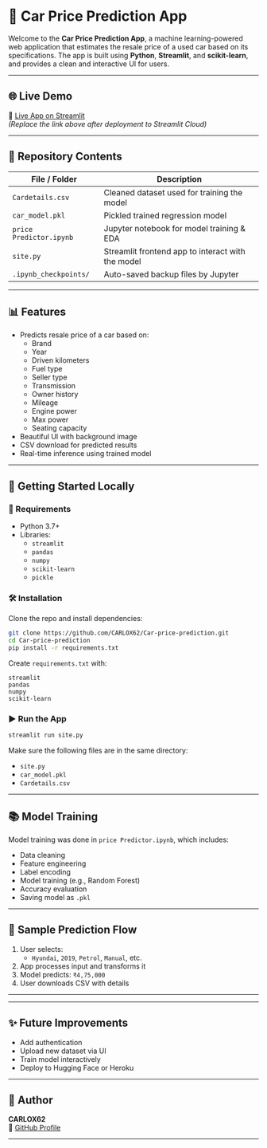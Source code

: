 # 🚗 Car Price Prediction App

Welcome to the **Car Price Prediction App**, a machine learning-powered web application that estimates the resale price of a used car based on its specifications. The app is built using **Python**, **Streamlit**, and **scikit-learn**, and provides a clean and interactive UI for users.

---

## 🌐 Live Demo

🔗 [Live App on Streamlit](https://your-streamlit-url.streamlit.app)  
*(Replace the link above after deployment to Streamlit Cloud)*

---

## 📁 Repository Contents

| File / Folder         | Description                                       |
|-----------------------|---------------------------------------------------|
| `Cardetails.csv`      | Cleaned dataset used for training the model       |
| `car_model.pkl`       | Pickled trained regression model                  |
| `price Predictor.ipynb` | Jupyter notebook for model training & EDA       |
| `site.py`             | Streamlit frontend app to interact with the model |
| `.ipynb_checkpoints/` | Auto-saved backup files by Jupyter                |

---

## 📊 Features

- Predicts resale price of a car based on:
  - Brand
  - Year
  - Driven kilometers
  - Fuel type
  - Seller type
  - Transmission
  - Owner history
  - Mileage
  - Engine power
  - Max power
  - Seating capacity
- Beautiful UI with background image
- CSV download for predicted results
- Real-time inference using trained model

---

## 🚀 Getting Started Locally

### 🔧 Requirements

- Python 3.7+
- Libraries:
  - `streamlit`
  - `pandas`
  - `numpy`
  - `scikit-learn`
  - `pickle`

### 🛠 Installation

Clone the repo and install dependencies:

```bash
git clone https://github.com/CARLOX62/Car-price-prediction.git
cd Car-price-prediction
pip install -r requirements.txt
```

Create `requirements.txt` with:

```
streamlit
pandas
numpy
scikit-learn
```

### ▶️ Run the App

```bash
streamlit run site.py
```

Make sure the following files are in the same directory:
- `site.py`
- `car_model.pkl`
- `Cardetails.csv`

---

## 📚 Model Training

Model training was done in `price Predictor.ipynb`, which includes:
- Data cleaning
- Feature engineering
- Label encoding
- Model training (e.g., Random Forest)
- Accuracy evaluation
- Saving model as `.pkl`

---

## 🧠 Sample Prediction Flow

1. User selects:
   - `Hyundai`, `2019`, `Petrol`, `Manual`, etc.
2. App processes input and transforms it
3. Model predicts: `₹4,75,000`
4. User downloads CSV with details

---


---

## ✨ Future Improvements

- Add authentication
- Upload new dataset via UI
- Train model interactively
- Deploy to Hugging Face or Heroku

---

## 👤 Author

**CARLOX62**  
🔗 [GitHub Profile](https://github.com/CARLOX62)

---



